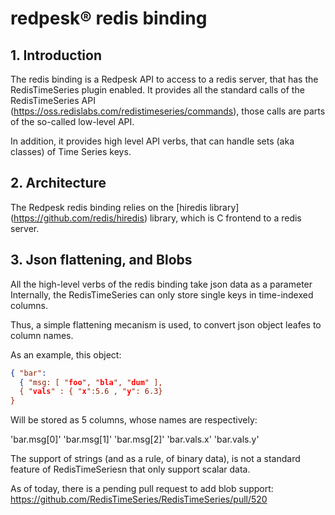 # redpesk® redis binding

## 1. Introduction

The redis binding is a Redpesk API to access to a redis server, that has the RedisTimeSeries plugin enabled.
It provides all the standard calls of the RedisTimeSeries API (https://oss.redislabs.com/redistimeseries/commands), 
those calls are parts of the so-called low-level API.

In addition, it provides high level API verbs, that can handle sets (aka classes) of Time Series keys.

## 2. Architecture

The Redpesk redis binding relies on the [hiredis library] (https://github.com/redis/hiredis) library, which is C frontend to
a redis server.

## 3. Json flattening, and Blobs

All the high-level verbs of the redis binding take json data as a parameter
Internally, the RedisTimeSeries can only store single keys in time-indexed columns.

Thus, a simple flattening mecanism is used, to convert json object leafes to column names.

As an example, this object:

```json
{ "bar": 
  { "msg: [ "foo", "bla", "dum" ],
  { "vals" : { "x":5.6 , "y": 6.3}
}
```

Will be stored as 5 columns, whose names are respectively:

'bar.msg[0]'
'bar.msg[1]'
'bar.msg[2]'
'bar.vals.x'
'bar.vals.y'

The support of strings (and as a rule, of binary data), is not a standard feature of RedisTimeSeriesn
that only support scalar data.

As of today, there is a pending pull request to add blob support: https://github.com/RedisTimeSeries/RedisTimeSeries/pull/520
